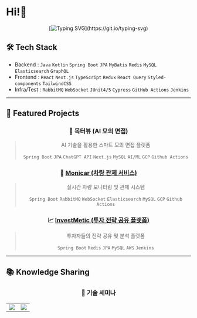 # Hi!👋

<div align="center">
  
  [![Typing SVG](https://readme-typing-svg.herokuapp.com?font=Fira+Code&pause=1000&weight=700&color=36BCF7&center=true&vCenter=true&width=435&lines=Backend+Developer;Frontend+Developer;Spring+Boot;React;)](https://git.io/typing-svg)

</div>

## 🛠️ Tech Stack
- Backend : `Java` `Kotlin` `Spring Boot` `JPA` `MyBatis` `Redis` `MySQL` `Elasticsearch` `GraphQL`<br/>
- Frontend : `React` `Next.js` `TypeScript` `Redux` `React Query` `Styled-components` `TailwindCSS`<br/>
- Infra/Test : `RabbitMQ` `WebSocket` `JUnit4/5` `Cypress` `GitHub Actions` `Jenkins`

---

## 🎯 Featured Projects

<div align="center">

### 🤖 목터뷰 (AI 모의 면접)
> AI 기술을 활용한 스마트 모의 면접 플랫폼
> 
> `Spring Boot` `JPA` `ChatGPT API` `Next.js` `MySQL` `AI/ML` `GCP` `Github Actions`

### 🚗 [Monicar (차량 관제 서비스)](https://github.com/kbyunghoon/monicar_BE)
> 실시간 차량 모니터링 및 관제 시스템
> 
> `Spring Boot` `RabbitMQ` `WebSocket` `Elasticsearch` `MySQL` `GCP` `Github Actions`

### 📈 [InvestMetic (투자 전략 공유 플랫폼)](https://www.investmetic.co.kr/)
> 투자자들의 전략 공유 및 분석 플랫폼
> 
> `Spring Boot` `Redis` `JPA` `MySQL` `AWS` `Jenkins`

</div>

---

## 📚 Knowledge Sharing

<div align="center">

### 🎤 기술 세미나

<table>
  <tr>
    <td align="center">
      <a href="https://github.com/kbyunghoon/kbyunghoon/blob/master/%E1%84%80%E1%85%B5%E1%84%89%E1%85%AE%E1%86%AF%E1%84%89%E1%85%A6%E1%84%86%E1%85%B5%E1%84%82%E1%85%A1(%E1%84%90%E1%85%A9%E1%84%8F%E1%85%B3%E1%86%AB%E1%84%80%E1%85%AA%20%E1%84%89%E1%85%A6%E1%84%89%E1%85%A7%E1%86%AB).pdf">
        <img src="https://img.shields.io/badge/토큰과_세션-FF6B6B?style=for-the-badge&logo=security&logoColor=white"/>
      </a>
    </td>
    <td align="center">
      <a href="https://github.com/kbyunghoon/kbyunghoon/blob/master/%E1%84%80%E1%85%B5%E1%84%89%E1%85%AE%E1%86%AF%E1%84%89%E1%85%A6%E1%84%86%E1%85%B5%E1%84%82%E1%85%A1(%E1%84%80%E1%85%A1%E1%84%87%E1%85%B5%E1%84%8C%E1%85%B5%E1%84%8F%E1%85%A5%E1%86%AF%E1%84%85%E1%85%A6%E1%86%A8%E1%84%89%E1%85%A7%E1%86%AB).pdf">
        <img src="https://img.shields.io/badge/가비지_컬렉션-4ECDC4?style=for-the-badge&logo=java&logoColor=white"/>
      </a>
    </td>
  </tr>
</table>

</div>
